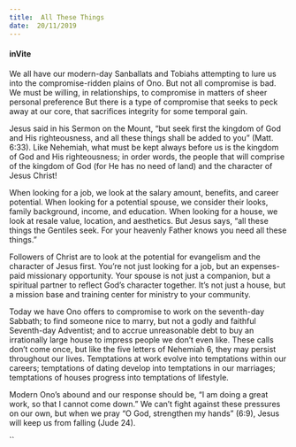```yaml
---
title:  All These Things
date:  20/11/2019
---
```


#### inVite

We all have our modern-day Sanballats and Tobiahs attempting to lure us into the compromise-ridden plains of Ono. But not all compromise is bad. We must be willing, in relationships, to compromise in matters of sheer personal preference But there is a type of compromise that seeks to peck away at our core, that sacrifices integrity for some temporal gain.

Jesus said in his Sermon on the Mount, “but seek first the kingdom of God and His righteousness, and all these things shall be added to you” (Matt. 6:33). Like Nehemiah, what must be kept always before us is the kingdom of God and His righteousness; in order words, the people that will comprise of the kingdom of God (for He has no need of land) and the character of Jesus Christ!

When looking for a job, we look at the salary amount, benefits, and career potential. When looking for a potential spouse, we consider their looks, family background, income, and education. When looking for a house, we look at resale value, location, and aesthetics. But Jesus says, “all these things the Gentiles seek. For your heavenly Father knows you need all these things.”

Followers of Christ are to look at the potential for evangelism and the character of Jesus first. You’re not just looking for a job, but an expenses-paid missionary opportunity. Your spouse is not just a companion, but a spiritual partner to reflect God’s character together. It’s not just a house, but a mission base and training center for ministry to your community.

Today we have Ono offers to compromise to work on the seventh-day Sabbath; to find someone nice to marry, but not a godly and faithful Seventh-day Adventist; and to accrue unreasonable debt to buy an irrationally large house to impress people we don’t even like. These calls don’t come once, but like the five letters of Nehemiah 6, they may persist throughout our lives. Temptations at work evolve into temptations within our careers; temptations of dating develop into temptations in our marriages; temptations of houses progress into temptations of lifestyle.

Modern Ono’s abound and our response should be, “I am doing a great work, so that I cannot come down.” We can’t fight against these pressures on our own, but when we pray “O God, strengthen my hands” (6:9), Jesus will keep us from falling (Jude 24).

``
